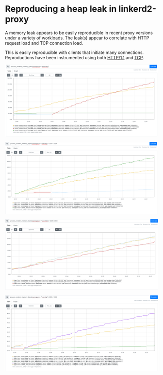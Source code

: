 # Reproducing a heap leak in linkerd2-proxy

A memory leak appears to be easily reproducible in recent proxy versions
under a variety of workloads. The leak(s) appear to correlate with HTTP
request load and TCP connection load.

This is easily reproducible with clients that initiate many connections.
Reproductions have been instrumented using both [HTTP/1.1][repro-http] and
[TCP][repro-tcp].

![HTTP test on master][rss-http-master]

![TCP test on master][rss-tcp-master]

![TCP test on branch][rss-http-branch]

![TCP test on branch][rss-tcp-branch]

[master]: https://github.com/linkerd/linkerd2-proxy/tree/release/v2.84.0
[repro-http]: ./burn-http.yml
[repro-tcp]: ./burn-tcp.yml
[rss-http-master]: ./rss-http-edge-20.1.4.png
[rss-tcp-master]: ./rss-tcp-edge-20.1.4.png
[rss-http-branch]: ./rss-http-d6bb2a82.png
[rss-tcp-branch]: ./rss-tcp-d6bb2a82.png
